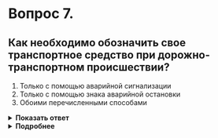 # Вопрос 7.

## Как необходимо обозначить свое транспортное средство при дорожно-транспортном происшествии?

1. Только с помощью аварийной сигнализации
2. Только с помощью знака аварийной остановки
3. Обоими перечисленными способами

<details>
<summary><b>Показать ответ</b></summary>
Правильный ответ: 3
</details>
<details>
<summary><b>Подробнее</b></summary>
При ДТП водитель обязан включить аварийную сигнализацию и выставить знак аварийной остановки.
(Пункты 7.1, 7.2 ПДД)
</details>